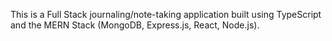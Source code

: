 This is a Full Stack journaling/note-taking application built using TypeScript and the MERN Stack (MongoDB, Express.js, React, Node.js).
